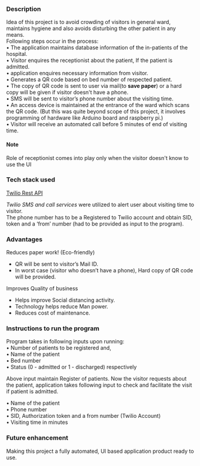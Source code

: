 ### Description

Idea of this project is to avoid crowding of visitors in general ward, maintains hygiene and also avoids disturbing the other patient in any means. <br>
Following steps occur in the process: <br>
  • The application maintains database information of the in-patients of the hospital. <br/>
  • Visitor enquires the receptionist about the patient, If the patient is admitted. <br/>
  • application enquires necessary information from visitor. <br/>
  • Generates a QR code based on bed number of respected patient. <br/>
  • The copy of QR code is sent to user via mail(to **save paper**) or a hard copy will be given if visitor doesn't have a phone.<br> 
  • SMS will be sent to visitor’s phone number about the visiting time. <br/>
  • An access device is maintained at the entrance of the ward which scans the QR code. (But this was quite beyond scope of this             project, it involves programming of hardware like Arduino board and raspberry pi.) <br/>
  • Visitor will receive an automated call before 5 minutes of end of visiting time. <br/>
  
  
#### Note <br>
Role of receptionist comes into play only when the visitor doesn't know to use the UI 
  
  
### Tech stack used <br/>

[Twilio Rest API](https://www.twilio.com/) <br/>

*Twilio SMS and call services* were utilized to alert user about visiting time to visitor. <br/>
The phone number has to be a Registered to Twilio account and obtain SID, token and a ‘from’ number (had to be provided as input to the program). <br/>


### Advantages <br/>
 Reduces paper work! (Eco-friendly) <br/>
-	QR will be sent to visitor’s Mail ID. <br/>
-	In worst case (visitor who doesn’t have a phone), Hard copy of QR code will be provided. <br/>

 Improves Quality of business <br>
- Helps improve Social distancing activity.<br>
-	Technology helps reduce Man power. <br>
-	Reduces cost of maintenance. <br>

### Instructions to run the program  <br/>

Program takes in following inputs upon running: <br/>
•	Number of patients to be registered and, <br/>
•	Name of the patient <br/>
•	Bed number <br/>
•	Status (0 - admitted or 1 - discharged) respectively  <br/>

Above input maintain Register of patients. Now the visitor requests about the patient, application takes following input to check and facilitate the visit if patient is admitted. <br/>

•	Name of the patient  <br/>
•	Phone number  <br/>
•	SID, Authorization token and a from number (Twilio Account)  <br/>
•	Visiting time in minutes <br/>

### Future enhancement
Making this project a fully automated, UI based application product ready to use. 
